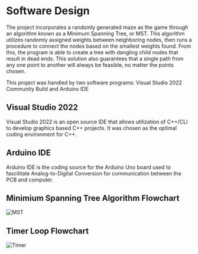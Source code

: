 # Software Design
The project incorporates a randomly generated maze as the game through an algorithm known as a Minimum Spanning Tree, or MST. This algorithm utilizes randomly assigned weights between neighboring nodes, then runs a procedure to connect the nodes based on the smallest weights found. From this, the program is able to create a tree with dangling child nodes that result in dead ends. This solution also guarantees that a single path from any one point to another will always be feasible, no matter the points chosen.

This project was handled by two software programs: Visual Studio 2022 Community Build and Arduino IDE

## Visual Studio 2022
Visual Studio 2022 is an open source IDE that allows utilization of C++/CLI to develop graphics based C++ projects. It was chosen as the optimal coding environment for C++.

## Arduino IDE
Arduino IDE is the coding source for the Arduino Uno board used to fascilitate Analog-to-Digital Conversion for communication between the PCB and computer.

## Minimium Spanning Tree Algorithm Flowchart
![MST](https://github.com/MiyuYamasaki-Davis/EE-Emerge-2023-DancePad/blob/main/pictures/Software/MST(1).png?raw=true)

## Timer Loop Flowchart
![Timer](https://github.com/MiyuYamasaki-Davis/EE-Emerge-2023-DancePad/blob/main/pictures/Software/Timer.png?raw=true)
